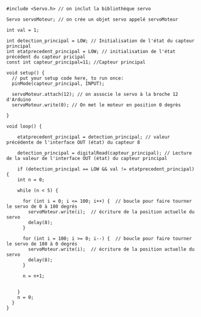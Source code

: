     #include <Servo.h> // on inclut la bibliothèque servo

    Servo servoMoteur; // on crée un objet servo appelé servoMoteur

    int val = 1;

    int detection_principal = LOW; // Initialisation de l'état du capteur principal
    int etatprecedent_principal = LOW; // initialisation de l'état précédent du capteur pricipal
    const int capteur_principal=11; //Capteur principal

    void setup() {
      // put your setup code here, to run once:
      pinMode(capteur_principal, INPUT);
  
      servoMoteur.attach(12); // on associe le servo à la broche 12 d'Arduino
      servoMoteur.write(0); // On met le moteur en position 0 degrès

    }

    void loop() {

        etatprecedent_principal = detection_principal; // valeur précédente de l'interface OUT (état) du capteur 8

        detection_principal = digitalRead(capteur_principal); // Lecture de la valeur de l'interface OUT (état) du capteur principal

        if (detection_principal == LOW && val != etatprecedent_principal) {
        int n = 0;
    
        while (n < 5) {
      
          for (int i = 0; i <= 100; i++) {  // boucle pour faire tourner le servo de 0 à 180 degrés
            servoMoteur.write(i);  // écriture de la position actuelle du servo
            delay(8);
          }

          for (int i = 100; i >= 0; i--) {  // boucle pour faire tourner le servo de 180 à 0 degrés
            servoMoteur.write(i);  // écriture de la position actuelle du servo
            delay(8);
          }

          n = n+1;


        }
        n = 0;  
      }
    }
